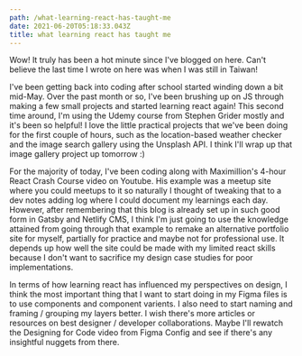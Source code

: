 ```yaml
---
path: /what-learning-react-has-taught-me
date: 2021-06-20T05:18:33.043Z
title: what learning react has taught me
---
```

Wow! It truly has been a hot minute since I've blogged on here. Can't believe the last time I wrote on here was when I was still in Taiwan! 

I've been getting back into coding after school started winding down a bit mid-May. Over the past month or so, I've been brushing up on JS through making a few small projects and started learning react again! This second time around, I'm using the Udemy course from Stephen Grider mostly and it's been so helpful! I love the little practical projects that we've been doing for the first couple of hours, such as the location-based weather checker and the image search gallery using the Unsplash API. I think I'll wrap up that image gallery project up tomorrow :) 

For the majority of today, I've been coding along with Maximillion's 4-hour React Crash Course video on Youtube. His example was a meetup site where you could meetups to it so naturally I thought of tweaking that to a dev notes adding log where I could document my learnings each day. However, after remembering that this blog is already set up in such good form in Gatsby and Netlify CMS, I think I'm just going to use the knowledge attained from going through that example to remake an alternative portfolio site for myself, partially for practice and maybe not for professional use. It depends up how well the site could be made with my limited react skills because I don't want to sacrifice my design case studies for poor implementations. 

In terms of how learning react has influenced my perspectives on design, I think the most important thing that I want to start doing in my Figma files is to use components and component varients. I also need to start naming and framing / grouping my layers better. I wish there's more articles or resources on best designer / developer collaborations. Maybe I'll rewatch the Designing for Code video from Figma Config and see if there's any insightful nuggets from there.
